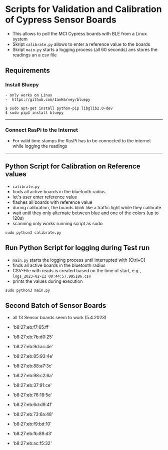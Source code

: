 # Scripts for Validation and Calibration of Cypress Sensor Boards

- This allows to poll the MCI Cypress boards with BLE from a Linux system
- Skript `calibrate.py` allows to enter a reference value to the boards 
- Skript `main.py` starts a logging process (all 60 seconds) ans stores the readings an a csv file

## Requirements

### Install Bluepy
    - only works on Linux
    -  https://github.com/IanHarvey/bluepy

```
$ sudo apt-get install python-pip libglib2.0-dev
$ sudo pip3 install bluepy
```

---

### Connect RasPi to the Internet

- For valid time stamps the RasPi has to be connected to the internet while logging the readings


---

## Python Script for Calibration on Reference values

- `calibrate.py`
- finds all active boards in the bluetooth radius
- let's user enter reference value
- flashes all boards with reference value
- during calibration, the boards blink like a traffic light while they calibrate
- wait until they only alternate between blue and one of the colors (up to 120s)
- scanning only works running script as sudo

```
sudo python3 calibrate.py
```

## Run Python Script for logging during Test run

- `main.py` starts the logging process until interrupted with [Ctrl+C]
- finds all active boards in the bluetooth radius
- CSV-File with reads is created based on the time of start, e.g., `logs_2023-02-12 00:44:57.995186.csv`
- prints the values during execution

```
sudo python3 main.py
```



## Second Batch of Sensor Boards

- all 13 Sensor boards seem to work (5.4.2023)

- 'b8:27:eb:f7:65:ff'
- 'b8:27:eb:7b:d0:25'
- 'b8:27:eb:9d:ac:4e'
- 'b8:27:eb:85:93:4e'
- 'b8:27:eb:88:a7:3c'
- 'b8:27:eb:98:c2:6a'
- 'b8:27:eb:37:91:ce'
- 'b8:27:eb:76:18:5e'
- 'b8:27:eb:6d:d9:41'
- 'b8:27:eb:73:6a:48'
- 'b8:27:eb:f9:bd:10'
- 'b8:27:eb:fb:89:d3'
- 'b8:27:eb:ac:f5:32'

